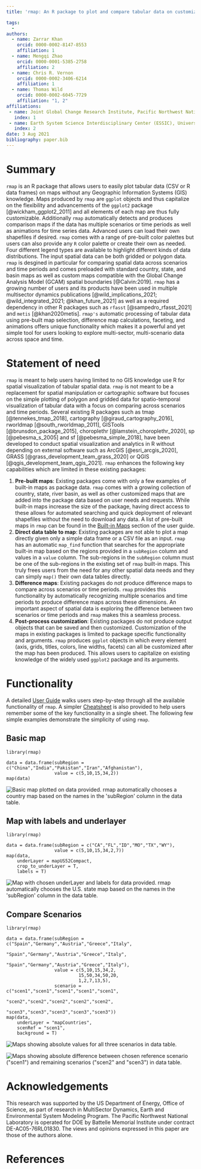 ```yaml
---
title: 'rmap: An R package to plot and compare tabular data on customizable maps across scenarios and time'

tags:
  - 
authors:
  - name: Zarrar Khan
    orcid: 0000-0002-8147-8553
    affiliation: 1
  - name: Mengqi Zhao
    orcid: 0000-0001-5385-2758
    affiliation: 2 
  - name: Chris R. Vernon
    orcid: 0000-0002-3406-6214
    affiliation: 1  
  - name: Thomas Wild
    orcid: 0000-0002-6045-7729
    affiliation: "1, 2"
affiliations:
 - name: Joint Global Change Research Institute, Pacific Northwest National Laboratory, College Park, MD, USA
   index: 1
 - name: Earth System Science Interdisciplinary Center (ESSIC), University of Maryland, College Park, MD, USA
   index: 2
date: 3 Aug 2021
bibliography: paper.bib
---
```


# Summary
`rmap` is an R package that allows users to easily plot tabular data (CSV or R data frames) on maps without any Geographic Information Systems (GIS) knowledge. Maps produced by `rmap` are `ggplot` objects and thus capitalize on the flexibility and advancements of the `ggplot2` package [@wickham_ggplot2_2011] and all elements of each map are thus fully customizable. Additionally `rmap` automatically detects and produces comparison maps if the data has multiple scenarios or time periods as well as animations for time series data. Advanced users can load their own shapefiles if desired. `rmap` comes with a range of pre-built color palettes but users can also provide any `R` color palette or create their own as needed. Four different legend types are available to highlight different kinds of data distributions. The input spatial data can be both gridded or polygon data. `rmap` is desgined in particular for comparing spatial data across scenarios and time periods and comes preloaded with standard country, state, and basin maps as well as custom maps compatible with the Global Change Analysis Model (GCAM) spatial boundaries [@Calvin:2019]. `rmap` has a growing number of users and its products have been used in multiple multisector dynamics publications [@wild_implications_2021; @wild_integrated_2021; @khan_future_2021] as well as a required dependency in other R packages such as `rfasst` [@sampedro_rfasst_2021] and `metis` [@khan2020metis]. `rmap's` automatic processing of tabular data using pre-built map selection, difference map calculations, faceting, and animations offers unique functionality which makes it a powerful and yet simple tool for users looking to explore multi-sector, multi-scenario data across space and time.

# Statement of need
`rmap` is meant to help users having limited to no GIS knowledge use R for spatial visualization of tabular spatial data. `rmap` is not meant to be a replacement for spatial manipulation or cartographic software but focuses on the simple plotting of polygon and gridded data for spatio-temporal visualization of tabular data with a focus on comparing across scenarios and time periods. Several existing R packages such as tmap [@tennekes_tmap_2018], cartography [@giraud_cartography_2016], rworldmap [@south_rworldmap_2011], GISTools [@brunsdon_package_2015], choroplethr [@lamstein_choroplethr_2020], sp [@pebesma_s_2005] and sf [@pebesma_simple_2018], have been developed to conduct spatial visualization and analytics in R without depending on external software such as ArcGIS [@esri_arcgis_2020], GRASS [@grass_development_team_grass_2020] or QGIS [@qgis_development_team_qgis_2021]. `rmap` enhances the following key capabilities which are limited in these existing packages:

1. **Pre-built maps**: Existing packages come with only a few examples of built-in maps as package data. `rmap` comes with a growing collection of  country, state, river basin, as well as other customized maps that are added into the package data based on user needs and requests. While built-in maps increase the size of the package, having direct access to these allows for automated searching and quick deployment of relevant shapefiles without the need to download any data. A list of pre-built maps in `rmap` can be found in the [Built-in Maps](https://jgcri.github.io/rmap/articles/vignette_map.html#built-in-maps) section of the user guide.
2. **Direct data table to map**: Existing packages are not able to plot a map directly given only a simple data frame or a CSV file as an input. `rmap` has an automatic `map_find` function that searches for the appropriate built-in map based on the regions provided in a `subRegion` column and values in a `value` column. The sub-regions in the `subRegion` column must be one of the sub-regions in the existing set of `rmap` built-in maps. This truly frees users from the need for any other spatial data needs and they can simply `map()` their own data tables directly. 
3. **Difference maps**: Existing packages do not produce difference maps to compare across scenarios or time periods. `rmap` provides this functionality by automatically recognizing multiple scenarios and time periods to produce difference maps across these dimensions. An important aspect of spatial data is exploring the difference between two scenarios or time periods and `rmap` makes this a seamless process.
4. **Post-process customization**: Existing packages do not produce output objects that can be saved and then customized. Customization of the maps in existing packages is limited to package specific functionality and arguments. `rmap` produces `ggplot` objects in which every element (axis, grids, titles, colors, line widths, facets) can all be customized after the map has been produced. This allows users to capitalize on existing knowledge of the widely used `ggplot2` package and its arguments.

# Functionality

A detailed [User Guide](https://jgcri.github.io/rmap/articles/vignette_map.html) walks users step-by-step through all the available functionality of `rmap`. A simpler [Cheatsheet](https://jgcri.github.io/rmap/cheatsheet.pdf) is also provided to help users remember some of the key functionality in a single sheet. The following few simple examples demonstrate the simplicity of using `rmap`.

## Basic map

```
library(rmap)

data = data.frame(subRegion = c("China","India","Pakistan","Iran","Afghanistan"),
                  value = c(5,10,15,34,2))
map(data)
```

![Basic map plotted on data provided. `rmap` automatically chooses a country map based on the names in the 'subRegion' column in the data table.](mapCountries.png)

## Map with labels and underlayer

```
library(rmap)

data = data.frame(subRegion = c("CA","FL","ID","MO","TX","WY"),
                  value = c(5,10,15,34,2,7))
map(data, 
	underLayer = mapUS52Compact, 
	crop_to_underLayer = T, 
	labels = T)
```

![Map with chosen underLayer and labels for data provided. `rmap` automatically chooses the U.S. state map based on the names in the 'subRegion' column in the data table.](mapUScompact.png)

## Compare Scenarios

```
library(rmap)

data = data.frame(subRegion = c("Spain","Germany","Austria","Greece","Italy",
								"Spain","Germany","Austria","Greece","Italy",
								"Spain","Germany","Austria","Greece","Italy"),
                  value = c(5,10,15,34,2,
				           15,50,34,50,20,
						   1,2,7,13,5),
				  scenario = c("scen1","scen1","scen1","scen1","scen1",
							   "scen2","scen2","scen2","scen2","scen2",
							   "scen3","scen3","scen3","scen3","scen3"))
map(data,
	underLayer = "mapCountries",
	scenRef = "scen1",
	background = T)
```

![Maps showing absolute values for all three scenarios in data table.](mapScenarios.png)

![Maps showing absolute difference between chosen reference scenario ("scen1") and remaining scenarios ("scen2" and "scen3") in data table.](mapScenariosDiff.png)


# Acknowledgements
This research was supported by the US Department of Energy, Office of Science, as part of research in MultiSector Dynamics, Earth and Environmental System Modeling Program. The Pacific Northwest National Laboratory is operated for DOE by Battelle Memorial Institute under contract DE-AC05-76RL01830. The views and opinions expressed in this paper are those of the authors alone.

# References
